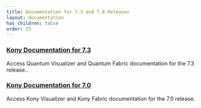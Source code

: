 ```yaml
---
title: Documentation for 7.3 and 7.0 Releases 
layout: documentation
has_children: false
order: 25
---
```


### [Kony Documentation for 7.3](https://community.kony.com/documentation/7_3)
Access Quantum Visualizer and Quantum Fabric documentation for the 7.3 release..

### [Kony Documentation for 7.0](https://community.kony.com/documentation/7_0)
Access Kony Visualizer and Kony Fabric documentation for the 7.0 release.
